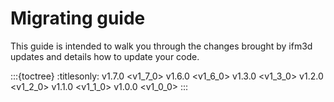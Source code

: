 # Migrating guide

This guide is intended to walk you through the changes brought by ifm3d updates and details how to update your code.


:::{toctree}
:titlesonly:
v1.7.0 <v1_7_0>
v1.6.0 <v1_6_0>
v1.3.0 <v1_3_0>
v1.2.0 <v1_2_0>
v1.1.0 <v1_1_0>
v1.0.0 <v1_0_0>
:::

